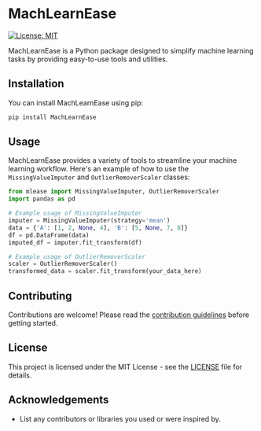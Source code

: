 # MachLearnEase

[![License: MIT](https://img.shields.io/badge/License-MIT-yellow.svg)](https://opensource.org/licenses/MIT)

MachLearnEase is a Python package designed to simplify machine learning tasks by providing easy-to-use tools and utilities.

## Installation

You can install MachLearnEase using pip:

```bash
pip install MachLearnEase
```

## Usage

MachLearnEase provides a variety of tools to streamline your machine learning workflow. Here's an example of how to use the `MissingValueImputer` and `OutlierRemoverScaler` classes:

```python
from mlease import MissingValueImputer, OutlierRemoverScaler
import pandas as pd

# Example usage of MissingValueImputer
imputer = MissingValueImputer(strategy='mean')
data = {'A': [1, 2, None, 4], 'B': [5, None, 7, 8]}
df = pd.DataFrame(data)
imputed_df = imputer.fit_transform(df)

# Example usage of OutlierRemoverScaler
scaler = OutlierRemoverScaler()
transformed_data = scaler.fit_transform(your_data_here)
```

## Contributing

Contributions are welcome! Please read the [contribution guidelines](CONTRIBUTING.md) before getting started.

## License

This project is licensed under the MIT License - see the [LICENSE](LICENSE) file for details.

## Acknowledgements

- List any contributors or libraries you used or were inspired by.
